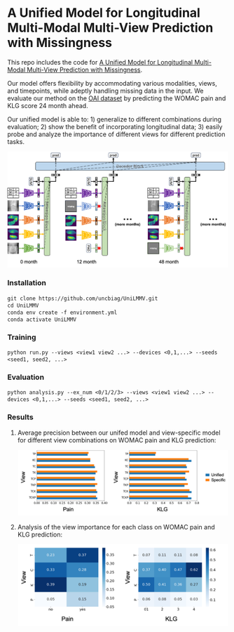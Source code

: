 # A Unified Model for Longitudinal Multi-Modal Multi-View Prediction with Missingness

This repo includes the code for [A Unified Model for Longitudinal Multi-Modal Multi-View Prediction with Missingness](). 

Our model offers flexibility by accommodating various modalities, views, and timepoints, while adeptly handling missing data in the input. 
We evaluate our method on the [OAI dataset](https://nda.nih.gov/oai/) by predicting the WOMAC pain and KLG score 24 month ahead.

Our unified model is able to: 1) generalize to different combinations during evaluation; 2) show the benefit of incorporating longitudinal data; 3) easily probe and analyze the importance of different views for different prediction tasks.

<img src='images/model.png' width='800'>


### Installation
```
git clone https://github.com/uncbiag/UniLMMV.git
cd UniLMMV
conda env create -f environment.yml
conda activate UniLMMV
```

### Training
   ```
   python run.py --views <view1 view2 ...> --devices <0,1,...> --seeds <seed1, seed2, ...>
   ```  

### Evaluation
   ```
   python analysis.py --ex_num <0/1/2/3> --views <view1 view2 ...> --devices <0,1,...> --seeds <seed1, seed2, ...>
   ```

### Results
1. Average precision between our unifed model and view-specific model for different view combinations on WOMAC pain and KLG prediction:

    <img src='images/result.png' width='640'>

2. Analysis of the view importance for each class on WOMAC pain and KLG prediction:

    <img src='images/heatmap.png' width='560'>



